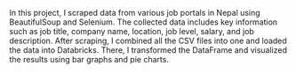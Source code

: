 In this project, I scraped data from various job portals in Nepal using BeautifulSoup and Selenium. The collected data includes key information such as job title, company name, location, job level, salary, and job description. After scraping, I combined all the CSV files into one and loaded the data into Databricks. There, I transformed the DataFrame and visualized the results using bar graphs and pie charts.

